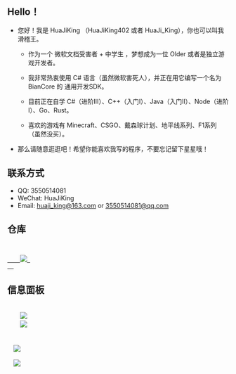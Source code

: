 
## Hello！
- 您好！我是 HuaJiKing （HuaJiKing402 或者 HuaJi_King），你也可以叫我滑稽王。

  - 作为一个 微软文档受害者 + 中学生 ，梦想成为一位 Older 或者是独立游戏开发者。

  - 我非常热衷使用 C# 语言（虽然微软害死人），并正在用它编写一个名为 BianCore 的 通用开发SDK。

  - 目前正在自学 C#（进阶Ⅲ）、C++（入门Ⅰ）、Java（入门Ⅱ）、Node（进阶Ⅰ）、Go、Rust。

  - 喜欢的游戏有 Minecraft、CSGO、戴森球计划、地平线系列、F1系列（虽然没买）。
- 那么请随意逛逛吧！希望你能喜欢我写的程序，不要忘记留下星星哦！

## 联系方式
- QQ: 3550514081
- WeChat: HuaJiKing
- Email: huaji_king@163.com or 3550514081@qq.com

## 仓库
<code>
  <a href="https://github.com/Bian-Studio/BianCore" target="_blank">
    <img src="https://github-readme-stats.vercel.app/api/pin/?username=bian-studio&repo=biancore&theme=dark&show_owner=true"> 
  </a>
</code>

## 信息面板
###
<code>
    <img src="https://img.shields.io/static/v1?label=OS&message=Win10&style=for-the-badge&logo=Windows&color=blue" />
    <img src="https://img.shields.io/static/v1?label=Editor&message=VS&style=for-the-badge&logo=Visual%20Studio&color=purple" />
</code>

###
<code>
  <img src="https://github-readme-stats.vercel.app/api/top-langs/?username=huajiking402&layout=compact&langs_count=11&theme=dark&show_owner=true&locale=cn" />
  
  <img src="https://github-readme-stats.vercel.app/api?username=huajiking402&show_icons=true&theme=dark&locale=cn#gh-dark-mode-only" />
</code>